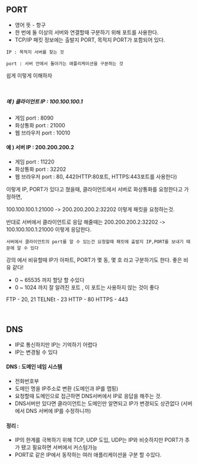 ## PORT
* 영어 뜻 - 항구
* 한 번에 둘 이상의 서버와 연결할때 구분하기 위해 포트를 사용한다.
* TCP/IP 패킷 정보에는 출발지 PORT, 목적지 PORT가 포함되어 있다.

`IP : 목적지 서버를 찾는 것`

`port : 서버 안에서 돌아가는 애플리케이션을 구분하는 것`

쉽게 이렇게 이해하자

<br>

##### 예 ) 클라이언트 IP : 100.100.100.1
* 게임 port : 8090
* 화상통화 port : 21000
* 웹 브라우저 port : 10010
#### 예 ) 서버 IP : 200.200.200.2
* 게임 port : 11220
* 화상통화 port : 32202
* 웹 브라우저 port : 80, 442(HTTP:80포트, HTTPS:443포트를 사용한다)

이렇게 IP, PORT가 있다고 쳤을때,
클라이언트에서 서버로 화상통화를 요청한다고 가정하면,

100.100.100.1:21000 -> 200.200.200.2:32202 이렇게 패킷을 요청하는것.

반대로 서버에서 클라이언트로 응답 해줄때는
200.200.200.2:32202 -> 100.100.100.1:21000 이렇게 응답한다.

`서버에서 클라이언트의 port를 알 수 있는건 요청할때 패킷에 출발지 IP,PORT를 보내기 때문에 알 수 있다`

강의 에서 비유할때 IP가 아파트, PORT가 몇 동, 몇 호 라고 구분하기도 한다. 좋은 비유 같다!

* 0 ~ 65535 까지 할당 할 수있다
* 0 ~ 1024 까지 잘 알려진 포트 , 이 포트는 사용하지 않는 것이 좋다

FTP - 20, 21
TELNEt - 23
HTTP - 80
HTTPS - 443


<br>

## DNS
* IP로 통신하지만 IP는 기억하기 어렵다
* IP는 변경될 수 있다
#### DNS : 도메인 네임 시스템
* 전화번호부
* 도메인 명을 IP주소로 변환 (도메인과 IP를 맵핑)
* 요청할때 도메인으로 접근하면 DNS서버에서 IP로 응답을 해주는 것.
* DNS서버만 있다면 클라이언트는 도메인만 알면되고 IP가 변경되도 상관없다 (서버에서 DNS 서버에 IP를 수정하니까)

####  정리 :
* IP의 한계를 극복하기 위해 TCP, UDP 도입, UDP는 IP와 비슷하지만 PORT가 추가 됐고 필요하면 서버에서 커스텀가능
* PORT로 같은 IP에서 동작하는 여러 애플리케이션을 구분 할 수있다.